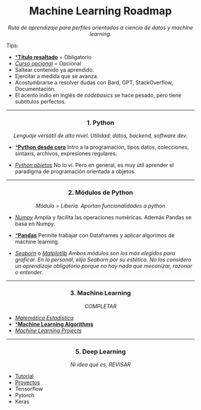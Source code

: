 <h1 align='center'>Machine Learning Roadmap</h1>
<p align='center'><em>Ruta de aprendizaje para perfiles orientados a ciencia de datos y machine learning.</em></p>

Tips:
- [***Título resaltado**]() = Obligatorio
- [*Curso opcional*]() = Opcional
- Saltear contenido ya aprendido.
- Ejercitar a medida que se avanza.
- Acostumbrarse a resolver dudas con Bard, GPT, StackOverflow, Documentación.
- El acento indio en inglés de *codebasics* se hace pesado, pero tiene subtitulos perfectos.

<hr>
<h3 align='center'>1. Python</h2>
<p align='center'><em>Lenguaje versátil de alto nivel. Utilidad: datos, backend, software dev.</em></p>

- [***Python desde cero**](https://youtu.be/nKPbfIU442g?si=7K1FnMw_VqU6Cp0t)
Intro a la programación, tipos datos, colecciones, sintaxis, archivos, expresiones regulares.

- [*Python objetos*](https://youtu.be/HtKqSJX7VoM?si=TMJma4HQQUcUw8Af)
No lo vi. Pero en general, es muy útil aprender el paradigma de programación orientada a objetos.

<hr>
<h3 align='center'>2. Módulos de Python</h3>
<p align='center'><em>Módulo = Libería. Aportan funcionalidades a python</em></p>

- [*Numpy*](https://www.youtube.com/playlist?list=PLeo1K3hjS3uset9zIVzJWqplaWBiacTEU)
Amplía y facilita las operaciones numéricas. Además Pandas se basa en Numpy.

- [***Pandas**](https://www.youtube.com/playlist?list=PLeo1K3hjS3uuASpe-1LjfG5f14Bnozjwy)
Permite trabajar con Dataframes y aplicar algorimos de machine learning.

- [*Seaborn*](https://www.youtube.com/playlist?list=PLeo1K3hjS3uuASpe-1LjfG5f14Bnozjwy) o [*Matplotlib*](https://www.youtube.com/playlist?list=PLeo1K3hjS3uuASpe-1LjfG5f14Bnozjwy)
*Ambos módulos son los más elegidos para graficar. En lo personal, elijo Seaborn por su estética.
No los considero un aprendizaje obligatorio porque no hay nada que mecanizar, razonar o entender.*

<hr>
<h3 align='center'>3. Machine Learning</h3>
<p align='center'><em>COMPLETAR</em></p>

- [*Matemática Estadística*](https://www.youtube.com/playlist?list=PLeo1K3hjS3uuKaU2nBDwr6zrSOTzNCs0l)
- [***Machine Learning Algorithms**](https://www.youtube.com/playlist?list=PLeo1K3hjS3uvCeTYTeyfe0-rN5r8zn9rw)
- [*Machine Learning Projects*](https://www.youtube.com/playlist?list=PLeo1K3hjS3ut2o1ay5Dqh-r1kq6ZU8W0M)

<hr>
<h3 align='center'>5. Deep Learning</h3>
<p align='center'><em>Ni idea qué es, REVISAR</em></p>

- [Tutorial](https://www.youtube.com/playlist?list=PLeo1K3hjS3uu7CxAacxVndI4bE_o3BDtO)
- [Proyectos](https://www.youtube.com/playlist?list=PLeo1K3hjS3utJFNGyBpIvjWgSDY0eOE8S)
- Tensorflow
- Pytorch
- Keras














